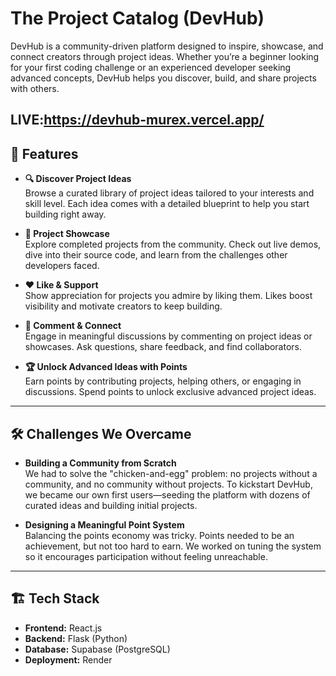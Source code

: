 # The Project Catalog (DevHub)

DevHub is a community-driven platform designed to inspire, showcase, and connect creators through project ideas. Whether you’re a beginner looking for your first coding challenge or an experienced developer seeking advanced concepts, DevHub helps you discover, build, and share projects with others.

LIVE:https://devhub-murex.vercel.app/
---

## 🚀 Features

- **🔍 Discover Project Ideas**  
  Browse a curated library of project ideas tailored to your interests and skill level. Each idea comes with a detailed blueprint to help you start building right away.

- **🌟 Project Showcase**  
  Explore completed projects from the community. Check out live demos, dive into their source code, and learn from the challenges other developers faced.

- **❤️ Like & Support**  
  Show appreciation for projects you admire by liking them. Likes boost visibility and motivate creators to keep building.

- **💬 Comment & Connect**  
  Engage in meaningful discussions by commenting on project ideas or showcases. Ask questions, share feedback, and find collaborators.

- **🏆 Unlock Advanced Ideas with Points**  
  Earn points by contributing projects, helping others, or engaging in discussions. Spend points to unlock exclusive advanced project ideas.

---

## 🛠️ Challenges We Overcame

- **Building a Community from Scratch**  
  We had to solve the "chicken-and-egg" problem: no projects without a community, and no community without projects. To kickstart DevHub, we became our own first users—seeding the platform with dozens of curated ideas and building initial projects.

- **Designing a Meaningful Point System**  
  Balancing the points economy was tricky. Points needed to be an achievement, but not too hard to earn. We worked on tuning the system so it encourages participation without feeling unreachable.

---

## 🏗️ Tech Stack

- **Frontend:** React.js  
- **Backend:** Flask (Python)  
- **Database:** Supabase (PostgreSQL)  
- **Deployment:** Render  
